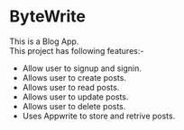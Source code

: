 # ByteWrite

This is a Blog App.\
This project has following features:-

- Allow user to signup and signin.
- Allows user to create posts.
- Allows user to read posts.
- Allows user to update posts.
- Allows user to delete posts.
- Uses Appwrite to store and retrive posts.
